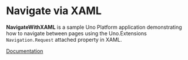 # Navigate via XAML

**NavigateWithXAML** is a sample Uno Platform application demonstrating how to navigate between pages using the Uno.Extensions `Navigation.Request` attached property in XAML.

[Documentation](https://platform.uno/docs/articles/external/uno.extensions/doc/Learn/Navigation/HowTo-NavigateInXAML.html)
